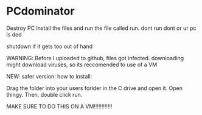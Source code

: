 # PCdominator
Destroy PC
Install the files and run the file called run. dont run dont or ur pc is ded


shutdown if it gets too out of hand


WARNING: Before I uploaded to github, files got infected. downloading might download viruses, so its reccomended to use of a VM


NEW: safer version: how to install:

Drag the folder into your users forlder in the C drive and open it. Open thingy. Then, double click run.

MAKE SURE TO DO THIS ON A VM!!!!!!!!!!!!
